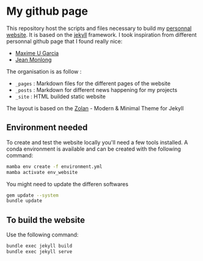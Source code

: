 # My github page

This repository host the scripts and files necessary to build my [personnal website](https://louislenezet.github.io).
It is based on the [jekyll](https://jekyllrb.com/) framework.
I took inspiration from different personnal github page that I found really nice:

- [Maxime U Garcia](https://maxulysse.github.io/)
- [Jean Monlong](https://jmonlong.github.io/)

The organisation is as follow :

- `_pages` : Markdown files for the different pages of the website
- `_posts` : Markdown for different news happening for my projects
- `_site`  : HTML builded static website

The layout is based on the [Zolan](https://github.com/artemsheludko/zolan) - Modern & Minimal Theme for Jekyll

## Environment needed

To create and test the website locally you'll need a few tools installed.
A conda environment is available and can be created with the following command:

```bash
mamba env create -f environment.yml
mamba activate env_website
```

You might need to update the differen softwares

```bash
gem update --system
bundle update
```

## To build the website

Use the following command:

```bash
bundle exec jekyll build
bundle exec jekyll serve
```
